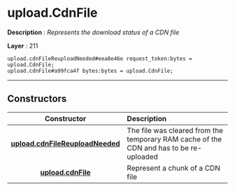 # upload.CdnFile

**Description** : *Represents the download status of a CDN file*

**Layer** : 211

```tl
upload.cdnFileReuploadNeeded#eea8e46e request_token:bytes = upload.CdnFile;
upload.cdnFile#a99fca4f bytes:bytes = upload.CdnFile;
```

---

## Constructors

| Constructor | Description |
| :---: | :--- |
| [**upload.cdnFileReuploadNeeded**](constructor/upload.cdnFileReuploadNeeded) | The file was cleared from the temporary RAM cache of the CDN and has to be re-uploaded |
| [**upload.cdnFile**](constructor/upload.cdnFile) | Represent a chunk of a CDN file |